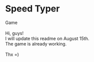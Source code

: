 # Speed Typer
Game
<br><br>
Hi, guys!<br>
I will update this readme on August 15th. <br>
The game is already working.<br><br>
Thx =)
